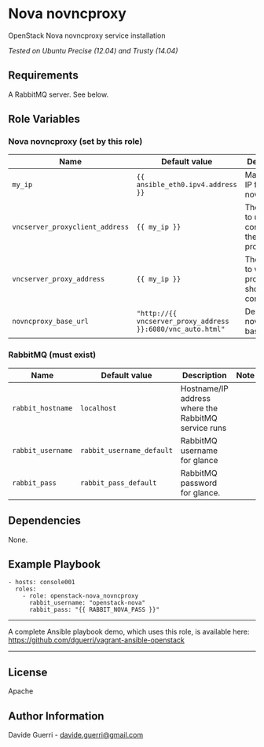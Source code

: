Nova novncproxy
=========

OpenStack Nova novncproxy service installation

_Tested on Ubuntu Precise (12.04) and Trusty (14.04)_

Requirements
------------

A RabbitMQ server. See below.

Role Variables
--------------
### Nova novncproxy (set by this role)

| Name | Default value | Description | Note |
|---  |---  |---  |--- |
| `my_ip` | `{{ ansible_eth0.ipv4.address }}` | Management IP for nova-novncproxy ||
| `vncserver_proxyclient_address` | `{{ my_ip }}` | The address to use to connect to the vnc proxy ||
| `vncserver_proxy_address` | `{{ my_ip }}` | The address to which proxy clients should connect ||
| `novncproxy_base_url` | `"http://{{ vncserver_proxy_address }}:6080/vnc_auto.html"` | Desired novncproxy base_url ||


### RabbitMQ (must exist)

| Name | Default value | Description | Note |
|---  |---  |---  |--- |
| `rabbit_hostname` | `localhost` | Hostname/IP address where the RabbitMQ service runs ||
| `rabbit_username` | `rabbit_username_default` | RabbitMQ username for glance ||
| `rabbit_pass` | `rabbit_pass_default` | RabbitMQ password for glance. ||


Dependencies
------------

None.

Example Playbook
----------------

    - hosts: console001
      roles:
        - role: openstack-nova_novncproxy
          rabbit_username: "openstack-nova"
          rabbit_pass: "{{ RABBIT_NOVA_PASS }}"

---

A complete Ansible playbook demo, which uses this role, is available here: <https://github.com/dguerri/vagrant-ansible-openstack>

---

License
-------

Apache

Author Information
------------------

Davide Guerri - davide.guerri@gmail.com
